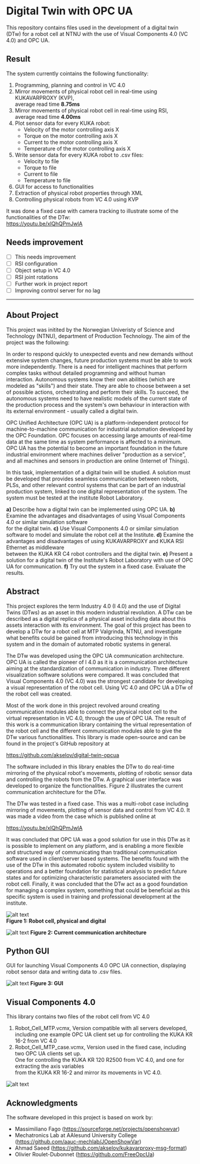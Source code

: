 # Digital Twin with OPC UA
This repository contains files used in the development of a digital twin (DTw) for a robot cell at NTNU with the use of Visual Components 4.0 (VC 4.0) and OPC UA.

## Result
The system currently cointains the following functionality:
1. Programming, planning and control in VC 4.0
2. Mirror movements of physical robot cell in real-time using KUKAVARPROXY (KVP), <br />
average read time **8.75ms**
3. Mirror movements of physical robot cell in real-time using RSI, <br />
average read time **4.00ms**
4. Plot sensor data for every KUKA robot:
   * Velocity of the motor controlling axis X
   * Torque on the motor controlling axis X
   * Current to the motor controlling axis X
   * Temperature of the motor controlling axis X
5. Write sensor data for every KUKA robot to .csv files:
   * Velocity to file
   * Torque to file
   * Current to file
   * Temperature to file
6. GUI for access to functionalities
7. Extraction of physical robot properties through XML
8. Controlling physical robots from VC 4.0 using KVP

It was done a fixed case with camera tracking to illustrate some of the functionalities of the DTw: <br /> 
https://youtu.be/xlQhQPmJwlA

## Needs improvement
- [ ] This needs improvement
- [ ] RSI configuration
- [ ] Object setup in VC 4.0
- [ ] RSI joint rotations
- [ ] Further work in project report
- [ ] Improving control server for no lag

---

## About Project
This project was initited by the Norwegian Univeristy of Science and Technology (NTNU), department of Production Technology. The aim of the project was the following:

In order to respond quickly to unexpected events and new demands without extensive system changes, future production systems must be able to work more independently. There is a need for intelligent machines that perform complex tasks without detailed programming and without human interaction. Autonomous systems know their own abilities (which are modeled as "skills") and their state. They are able to choose between a set of possible actions, orchestrating and perform their skills. To succeed, the autonomous systems need to have realistic models of the current state of the production process and the system's own behaviour in interaction with its external environment - usually called a digital twin. 

OPC Unified Architecture (OPC UA) is a platform-independent protocol for machine-to-machine communication for industrial automation developed by the OPC Foundation. OPC focuses on accessing large amounts of real-time data at the same time as system performance is affected to a minimum. OPC UA has the potential to become an important foundation in the future industrial environment where machines deliver "production as a service", and all machines and sensors in production are online (Internet of Things).

In this task, implementation of a digital twin will be studied. A solution must be developed that provides seamless communication between robots, PLSs, and other relevant control systems that can be part of an industrial production system, linked to one digital representation of the system. The system must be tested at the institute Robot Laboratory.

**a)** Describe how a digital twin can be implemented using OPC UA.
**b)** Examine the advantages and disadvantages of using Visual Components 4.0 or similar simulation software <br />
   for the digital twin.
**c)** Use Visual Components 4.0 or similar simulation software to model and simulate the robot cell at the Institute.
**d)** Examine the advantages and disadvantages of using KUKAVARPROXY and KUKA RSI Ethernet as middleware <br />
   between the KUKA KR C4 robot controllers and the digital twin.
**e)** Present a solution for a digital twin of the Institute's Robot Laboratory with use of OPC UA for communication.
**f)** Try out the system in a fixed case. Evaluate the results.

## Abstract
This project explores the term Industry 4.0 (I 4.0) and the use of Digital Twins (DTws) as an asset in this modern industrial revolution. A DTw can be described as a digital replica of a physical asset including data about this assets interaction with its environment. The goal of this project has been to develop a DTw for a robot cell at MTP Valgrinda, NTNU, and investigate what benefits could be gained from introducing this technology in this system and in the domain of automated robotic systems in general. 

The DTw was developed using the OPC UA communication architecture. OPC UA is called the pioneer of I 4.0 as it is a communication architecture aiming at the standardization of communication in industry. Three different visualization software solutions were compared. It was concluded that Visual Components 4.0 (VC 4.0) was the strongest candidate for developing a visual representation of the robot cell. Using VC 4.0 and OPC UA a DTw of the robot cell was created. 

Most of the work done in this project revolved around creating communication modules able to connect the physical robot cell to the virtual representation in VC 4.0, through the use of OPC UA. The result of this work is a communication library containing the virtual representation of the robot cell and the different communication modules able to give the DTw various functionalities. This library is made open-source and can be found in the project's GitHub repository at 

https://github.com/akselov/digital-twin-opcua

The software included in this library enables the DTw to do real-time mirroring of the physical robot's movements, plotting of robotic sensor data and controlling the robots from the DTw. A graphical user interface was developed to organize the functionalities. Figure 2 illustrates the current communication architecture for the DTw.

The DTw was tested in a fixed case. This was a multi-robot case including mirroring of movements, plotting of sensor data and control from VC 4.0. It was made a video from the case which is published online at

https://youtu.be/xlQhQPmJwlA

It was concluded that OPC UA was a good solution for use in this DTw as it is possible to implement on any platform, and is enabling a more flexible and structured way of communicating than traditional communication software used in client/server based systems. The benefits found with the use of the DTw in this automated robotic system included visibility to operations and a better foundation for statistical analysis to predict future states and for optimizing characteristic parameters associated with the robot cell. Finally, it was concluded that the DTw act as a good foundation for managing a complex system, something that could be beneficial as this specific system is used in training and professional development at the institute.

![alt text](https://github.com/akselov/digital-twin-opcua/blob/master/pictures/Physical_%26_digital_model.png)
<br />**Figure 1: Robot cell, physical and digital**

![alt text](https://github.com/akselov/digital-twin-opcua/blob/master/pictures/InformationFlow.png)
**Figure 2: Current communication architecture**

## Python GUI
GUI for launching Visual Components 4.0 OPC UA connection, displaying robot sensor data and writing data to .csv files.

![alt text](https://github.com/akselov/digital-twin-opcua/blob/master/pictures/gui_full.png)
**Figure 3: GUI**

## Visual Components 4.0
This library contains two files of the robot cell from VC 4.0
1. Robot_Cell_MTP.vcmx, Version compatible with all servers developed, <br />
including one example OPC UA client set up for controlling the KUKA KR 16-2 from VC 4.0
2. Robot_Cell_MTP_case.vcmx, Version used in the fixed case, including two OPC UA clients set up. <br />
One for controlling the KUKA KR 120 R2500 from VC 4.0, and one for extracting the axis variables <br />
from the KUKA KR 16-2 and mirror its movements in VC 4.0.

![alt text](https://github.com/akselov/digital-twin-opcua/blob/master/pictures/Connected_Variables_VC_4.0.png)

## Acknowledgments
The software developed in this project is based on work by: 
- Massimiliano Fago (https://sourceforge.net/projects/openshowvar)
- Mechatronics Lab at AAlesund University College (https://github.com/aauc-mechlab/JOpenShowVar)
- Ahmad Saeed (https://github.com/akselov/kukavarproxy-msg-format)
- Olivier Roulet-Dubonnet (https://github.com/FreeOpcUa)
